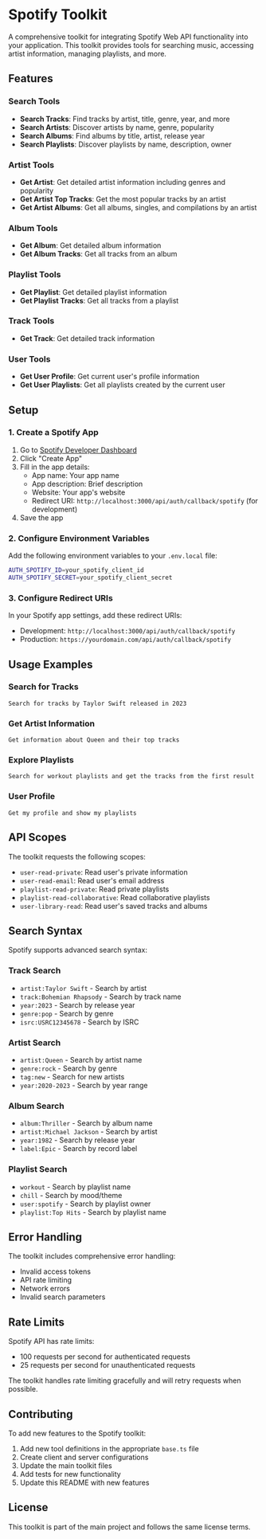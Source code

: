 # Spotify Toolkit

A comprehensive toolkit for integrating Spotify Web API functionality into your application. This toolkit provides tools for searching music, accessing artist information, managing playlists, and more.

## Features

### Search Tools
- **Search Tracks**: Find tracks by artist, title, genre, year, and more
- **Search Artists**: Discover artists by name, genre, popularity
- **Search Albums**: Find albums by title, artist, release year
- **Search Playlists**: Discover playlists by name, description, owner

### Artist Tools
- **Get Artist**: Get detailed artist information including genres and popularity
- **Get Artist Top Tracks**: Get the most popular tracks by an artist
- **Get Artist Albums**: Get all albums, singles, and compilations by an artist

### Album Tools
- **Get Album**: Get detailed album information
- **Get Album Tracks**: Get all tracks from an album

### Playlist Tools
- **Get Playlist**: Get detailed playlist information
- **Get Playlist Tracks**: Get all tracks from a playlist

### Track Tools
- **Get Track**: Get detailed track information

### User Tools
- **Get User Profile**: Get current user's profile information
- **Get User Playlists**: Get all playlists created by the current user

## Setup

### 1. Create a Spotify App

1. Go to [Spotify Developer Dashboard](https://developer.spotify.com/dashboard)
2. Click "Create App"
3. Fill in the app details:
   - App name: Your app name
   - App description: Brief description
   - Website: Your app's website
   - Redirect URI: `http://localhost:3000/api/auth/callback/spotify` (for development)
4. Save the app

### 2. Configure Environment Variables

Add the following environment variables to your `.env.local` file:

```bash
AUTH_SPOTIFY_ID=your_spotify_client_id
AUTH_SPOTIFY_SECRET=your_spotify_client_secret
```

### 3. Configure Redirect URIs

In your Spotify app settings, add these redirect URIs:
- Development: `http://localhost:3000/api/auth/callback/spotify`
- Production: `https://yourdomain.com/api/auth/callback/spotify`

## Usage Examples

### Search for Tracks
```
Search for tracks by Taylor Swift released in 2023
```

### Get Artist Information
```
Get information about Queen and their top tracks
```

### Explore Playlists
```
Search for workout playlists and get the tracks from the first result
```

### User Profile
```
Get my profile and show my playlists
```

## API Scopes

The toolkit requests the following scopes:
- `user-read-private`: Read user's private information
- `user-read-email`: Read user's email address
- `playlist-read-private`: Read private playlists
- `playlist-read-collaborative`: Read collaborative playlists
- `user-library-read`: Read user's saved tracks and albums

## Search Syntax

Spotify supports advanced search syntax:

### Track Search
- `artist:Taylor Swift` - Search by artist
- `track:Bohemian Rhapsody` - Search by track name
- `year:2023` - Search by release year
- `genre:pop` - Search by genre
- `isrc:USRC12345678` - Search by ISRC

### Artist Search
- `artist:Queen` - Search by artist name
- `genre:rock` - Search by genre
- `tag:new` - Search for new artists
- `year:2020-2023` - Search by year range

### Album Search
- `album:Thriller` - Search by album name
- `artist:Michael Jackson` - Search by artist
- `year:1982` - Search by release year
- `label:Epic` - Search by record label

### Playlist Search
- `workout` - Search by playlist name
- `chill` - Search by mood/theme
- `user:spotify` - Search by playlist owner
- `playlist:Top Hits` - Search by playlist name

## Error Handling

The toolkit includes comprehensive error handling:
- Invalid access tokens
- API rate limiting
- Network errors
- Invalid search parameters

## Rate Limits

Spotify API has rate limits:
- 100 requests per second for authenticated requests
- 25 requests per second for unauthenticated requests

The toolkit handles rate limiting gracefully and will retry requests when possible.

## Contributing

To add new features to the Spotify toolkit:

1. Add new tool definitions in the appropriate `base.ts` file
2. Create client and server configurations
3. Update the main toolkit files
4. Add tests for new functionality
5. Update this README with new features

## License

This toolkit is part of the main project and follows the same license terms. 